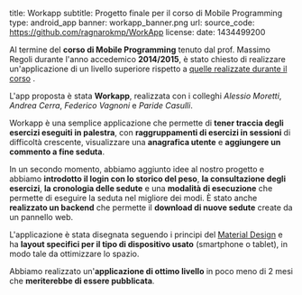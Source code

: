 title: Workapp
subtitle: Progetto finale per il corso di Mobile Programming
type: android_app
banner: workapp_banner.png
url:
source_code: https://github.com/ragnarokmp/WorkApp
license:
date: 1434499200

Al termine del **corso di Mobile Programming** tenuto dal prof. Massimo Regoli durante l'anno
accedemico **2014/2015**, è stato chiesto di realizzare un'applicazione di un livello superiore
rispetto a [quelle realizzate durante il corso](/portfolio/exercise-app/) . 

L'app proposta è stata **Workapp**, realizzata con i colleghi *Alessio Moretti*, 
*Andrea Cerra*, *Federico Vagnoni* e *Paride Casulli*.

Workapp è una semplice applicazione che permette di **tener 
traccia degli esercizi eseguiti in palestra**, con **raggruppamenti di esercizi in 
sessioni** di difficoltà crescente, visualizzare una **anagrafica utente** e **aggiungere un 
commento a fine seduta**.

In un secondo momento, abbiamo aggiunto idee al nostro progetto e abbiamo **introdotto il login con 
lo storico del peso**, **la consultazione degli esercizi**, **la cronologia delle sedute** 
e una **modalità di esecuzione** che permette di eseguire la seduta nel migliore 
dei modi. È stato anche **realizzato un backend** che permette il **download di nuove sedute** create da un pannello 
web.

L'applicazione è stata disegnata seguendo i principi del [Material Design](https://material.google.com/)
e ha **layout specifici per il tipo di dispositivo usato** (smartphone o tablet), in modo tale da ottimizzare lo spazio.

Abbiamo realizzato un'**applicazione di ottimo livello** in poco meno di 2 mesi che **meriterebbe di essere pubblicata**.